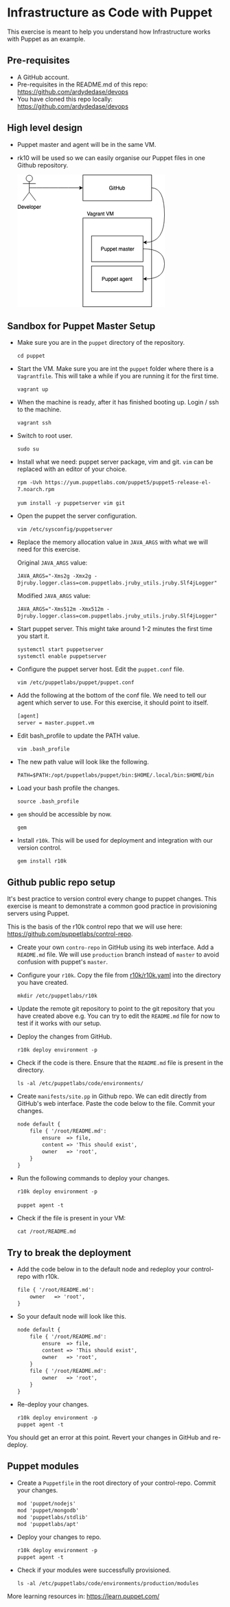 # Infrastructure as Code with Puppet

This exercise is meant to help you understand how Infrastructure works with Puppet as an example.

## Pre-requisites

- A GitHub account.
- Pre-requisites in the README.md of this repo: https://github.com/ardydedase/devops
- You have cloned this repo locally: https://github.com/ardydedase/devops

## High level design

- Puppet master and agent will be in the same VM.
- rk10 will be used so we can easily organise our Puppet files in one Github repository.

    ![Puppet in local VM](diagrams/puppet-rk10-github.png "Puppet in local VM")

## Sandbox for Puppet Master Setup

- Make sure you are in the `puppet` directory of the repository.

    ```
    cd puppet
    ```

- Start the VM. Make sure you are int the `puppet` folder where there is a `Vagrantfile`. This will take a while if you are running it for the first time.

    ```
    vagrant up
    ```

- When the machine is ready, after it has finished booting up. Login / ssh to the machine.

    ```
    vagrant ssh
    ```

- Switch to root user.

    ```
    sudo su
    ```

- Install what we need: puppet server package, vim and git. `vim` can be replaced with an editor of your choice.

    ```
    rpm -Uvh https://yum.puppetlabs.com/puppet5/puppet5-release-el-7.noarch.rpm

    yum install -y puppetserver vim git
    ```

- Open the puppet the server configuration.

    ```
    vim /etc/sysconfig/puppetserver
    ```

- Replace the memory allocation value in `JAVA_ARGS` with what we will need for this exercise.

    Original `JAVA_ARGS` value:

    ```
    JAVA_ARGS="-Xms2g -Xmx2g -Djruby.logger.class=com.puppetlabs.jruby_utils.jruby.Slf4jLogger"
    ```

    Modified `JAVA_ARGS` value:

    ```
    JAVA_ARGS="-Xms512m -Xmx512m -Djruby.logger.class=com.puppetlabs.jruby_utils.jruby.Slf4jLogger"
    ```

- Start puppet server. This might take around 1-2 minutes the first time you start it.

    ```
    systemctl start puppetserver
    systemctl enable puppetserver
    ```

- Configure the puppet server host. Edit the `puppet.conf` file.

    ```
    vim /etc/puppetlabs/puppet/puppet.conf
    ```

- Add the following at the bottom of the conf file. We need to tell our agent which server to use. For this exercise, it should point to itself.

    ```
    [agent]
    server = master.puppet.vm
    ```

- Edit bash_profile to update the PATH value.

    ```
    vim .bash_profile
    ```

- The new path value will look like the following.

    ```
    PATH=$PATH:/opt/puppetlabs/puppet/bin:$HOME/.local/bin:$HOME/bin
    ```

- Load your bash profile the changes.

    ```
    source .bash_profile
    ```

- `gem` should be accessible by now.

    ```
    gem
    ```

- Install `r10k`. This will be used for deployment and integration with our version control.

    ```
    gem install r10k
    ```

## Github public repo setup

It's best practice to version control every change to puppet changes. This exercise is meant to demonstrate a common good practice in provisioning servers using Puppet.

This is the basis of the r10k control repo that we will use here: https://github.com/puppetlabs/control-repo.

- Create your own `contro-repo` in GitHub using its web interface. Add a `README.md` file. We will use `production` branch instead of `master` to avoid confusion with puppet's `master`.

- Configure your `r10k`. Copy the file from [r10k/r10k.yaml](r10k/r10k.yaml) into the directory you have created.

    ```
    mkdir /etc/puppetlabs/r10k
    ```

- Update the remote git repository to point to the git repository that you have created above e.g. You can try to edit the `README.md` file for now to test if it works with our setup.

- Deploy the changes from GitHub.

    ```
    r10k deploy environment -p
    ```

- Check if the code is there. Ensure that the `README.md` file is present in the directory.

    ```
    ls -al /etc/puppetlabs/code/environments/
    ```

- Create `manifests/site.pp` in Github repo. We can edit directly from GitHub's web interface. Paste the code below to the file. Commit your changes.

    ```
    node default {
        file { '/root/README.md':
            ensure  => file,
            content => 'This should exist',
            owner   => 'root',
        }
    }
    ```

- Run the following commands to deploy your changes.

    ```
    r10k deploy environment -p

    puppet agent -t
    ```

- Check if the file is present in your VM:

    ```
    cat /root/README.md
    ```

## Try to break the deployment
- Add the code below in to the default node and redeploy your control-repo with r10k.

    ```
    file { '/root/README.md':
        owner   => 'root',
    }
    ```

- So your default node will look like this.

    ```
    node default {
        file { '/root/README.md':
            ensure  => file,
            content => 'This should exist',
            owner   => 'root',
        }
        file { '/root/README.md':
            owner   => 'root',
        }        
    }
    ```

- Re-deploy your changes.

    ```
    r10k deploy environment -p
    puppet agent -t
    ```

You should get an error at this point. Revert your changes in GitHub and re-deploy.

## Puppet modules

- Create a `Puppetfile` in the root directory of your control-repo. Commit your changes.

    ```
    mod 'puppet/nodejs'
    mod 'puppet/mongodb'
    mod 'puppetlabs/stdlib'
    mod 'puppetlabs/apt'
    ```

- Deploy your changes to repo.

    ```
    r10k deploy environment -p
    puppet agent -t
    ```

- Check if your modules were successfully provisioned.

    ```
    ls -al /etc/puppetlabs/code/environments/production/modules
    ```

More learning resources in: https://learn.puppet.com/